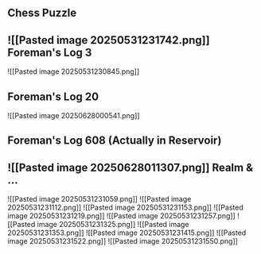 Chess Puzzle
---
![[Pasted image 20250531231742.png]]
Foreman's Log 3
---
![[Pasted image 20250531230845.png]]

Foreman's Log 20
---
![[Pasted image 20250628000541.png]]

Foreman's Log 608 (Actually in Reservoir)
---
![[Pasted image 20250628011307.png]]
Realm & ...
---
![[Pasted image 20250531231059.png]]
![[Pasted image 20250531231112.png]]
![[Pasted image 20250531231153.png]]
![[Pasted image 20250531231219.png]]
![[Pasted image 20250531231257.png]]
![[Pasted image 20250531231325.png]]
![[Pasted image 20250531231353.png]]
![[Pasted image 20250531231415.png]]
![[Pasted image 20250531231522.png]]
![[Pasted image 20250531231550.png]]
